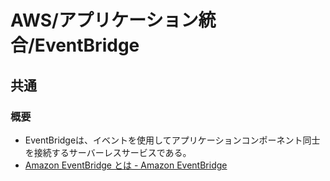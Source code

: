 # AWS/アプリケーション統合/EventBridge

## 共通

### 概要

- EventBridgeは、イベントを使用してアプリケーションコンポーネント同士を接続するサーバーレスサービスである。
- [Amazon EventBridge とは - Amazon EventBridge](https://docs.aws.amazon.com/ja_jp/eventbridge/latest/userguide/eb-what-is.html)
